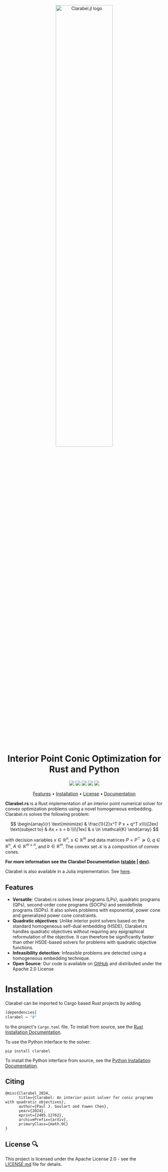 <p align="center">
<picture>
  <source media="(prefers-color-scheme: dark)" srcset="https://github.com/oxfordcontrol/ClarabelDocs/blob/main/docs/src/assets/logo-banner-dark-rs.png" width=60%>
  <source media="(prefers-color-scheme: light)" srcset="https://github.com/oxfordcontrol/ClarabelDocs/blob/main/docs/src/assets/logo-banner-light-rs.png" width=60%>
  <img alt="Clarabel.jl logo" src="https://github.com/oxfordcontrol/ClarabelDocs/blob/main/docs/src/assets/logo-banner-light-rs.png" height="25">
</picture>
<h1 align="center" margin=0px>
Interior Point Conic Optimization for Rust and Python
</h1>
<p align="center">
   <a href="https://github.com/oxfordcontrol/Clarabel.rs/actions"><img src="https://github.com/oxfordcontrol/Clarabel.rs/workflows/ci/badge.svg?branch=main"></a>
  <a href="https://codecov.io/gh/oxfordcontrol/Clarabel.rs"><img src="https://codecov.io/gh/oxfordcontrol/Clarabel.rs/branch/main/graph/badge.svg"></a>
  <a href="https://clarabel.org"><img src="https://img.shields.io/badge/Documentation-stable-purple.svg"></a>
  <a href="https://opensource.org/licenses/Apache-2.0"><img src="https://img.shields.io/badge/License-Apache%202.0-blue.svg"></a>
  <a href="https://github.com/oxfordcontrol/Clarabel.rs/releases"><img src="https://img.shields.io/badge/Release-v0.8.1-blue.svg"></a>
</p>

<p align="center">
  <a href="#features">Features</a> •
  <a href="#installation">Installation</a> •
  <a href="#license-">License</a> •
  <a href="https://clarabel.org">Documentation</a>
</p>

__Clarabel.rs__ is a Rust implementation of an interior point numerical solver for convex optimization problems using a novel homogeneous embedding.  Clarabel.rs solves the following problem:

$$
\begin{array}{r}
\text{minimize} & \frac{1}{2}x^T P x + q^T x\\\\[2ex]
 \text{subject to} & Ax + s = b \\\\[1ex]
        & s \in \mathcal{K}
 \end{array}
$$

with decision variables
$x \in \mathbb{R}^n$,
$s \in \mathbb{R}^m$
and data matrices
$P=P^\top \succeq 0$,
$q \in \mathbb{R}^n$,
$A \in \mathbb{R}^{m \times n}$, and
$b \in \mathbb{R}^m$.
The convex set $\mathcal{K}$ is a composition of convex cones.

__For more information see the Clarabel Documentation ([stable](https://clarabel.org) |  [dev](https://clarabel.org/dev)).__

Clarabel is also available in a Julia implementation.  See [here](https://github.com/oxfordcontrol/Clarabel.jl).
 

## Features

* __Versatile__: Clarabel.rs solves linear programs (LPs), quadratic programs (QPs), second-order cone programs (SOCPs) and semidefinite programs (SDPs). It also solves problems with exponential, power cone and generalized power cone constraints.
* __Quadratic objectives__: Unlike interior point solvers based on the standard homogeneous self-dual embedding (HSDE), Clarabel.rs handles quadratic objectives without requiring any epigraphical reformulation of the objective.   It can therefore be significantly faster than other HSDE-based solvers for problems with quadratic objective functions.
* __Infeasibility detection__: Infeasible problems are detected using a homogeneous embedding technique.
* __Open Source__: Our code is available on [GitHub](https://github.com/oxfordcontrol/Clarabel.rs) and distributed under the Apache 2.0 License

# Installation

Clarabel can be imported to Cargo based Rust projects by adding
```rust
[dependencies]
clarabel = "0"  
```
to the project's `Cargo.toml` file.   To install from source, see the [Rust Installation Documentation](https://oxfordcontrol.github.io/ClarabelDocs/stable/rust/installation_rs/).

To use the Python interface to the solver:
```
pip install clarabel
```

To install the Python interface from source, see the [Python Installation Documentation](https://oxfordcontrol.github.io/ClarabelDocs/stable/python/installation_py/).

## Citing
```
@misc{Clarabel_2024,
      title={Clarabel: An interior-point solver for conic programs with quadratic objectives}, 
      author={Paul J. Goulart and Yuwen Chen},
      year={2024},
      eprint={2405.12762},
      archivePrefix={arXiv},
      primaryClass={math.OC}
}
```

## License 🔍
This project is licensed under the Apache License 2.0 - see the [LICENSE.md](LICENSE.md) file for details.
